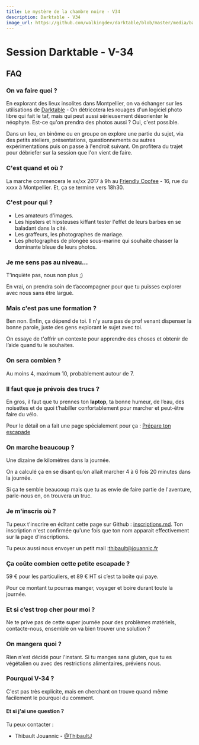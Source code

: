 ```yaml
---
title: Le mystère de la chambre noire - V34
description: Darktable - V34
image_url: https://github.com/walkingdev/darktable/blob/master/media/banner-darktable.png?raw=true
---
```


# Session Darktable - V-34

## FAQ

### On va faire quoi ?

En explorant des lieux insolites dans Montpellier, on va échanger sur les utilisations de [Darktable](http://www.darktable.org) - On détricotera les rouages d'un logiciel photo libre qui fait le taf, mais qui peut aussi sérieusement désorienter le néophyte. Est-ce qu'on prendra des photos aussi ? Oui, c'est possible.

Dans un lieu, en binôme ou en groupe on explore une partie du sujet, via des petits ateliers, présentations, questionnements ou autres expérimentations puis on passe à l'endroit suivant.
On profitera du trajet pour débriefer sur la session que l'on vient de faire.

### C'est quand et où ?

La marche commencera le xx/xx 2017 à 9h au [Friendly Coofee]() -  16, rue du xxxx à Montpellier.
Et, ça se termine vers 18h30.

### C'est pour qui ?

- Les amateurs d'images.
- Les hipsters et hipsteuses kiffant tester l'effet de leurs barbes en se baladant dans la cité.
- Les graffeurs, les photographes de mariage.
- Les photographes de plongée sous-marine qui souhaite chasser la dominante bleue de leurs photos.

### Je me sens pas au niveau…

T’inquiète pas, nous non plus ;)

En vrai, on prendra soin de t’accompagner pour que tu puisses explorer avec nous sans être largué.

### Mais c'est pas une formation ?

Ben non. Enfin, ça dépend de toi.  Il n'y aura pas de prof venant dispenser la bonne parole, juste des gens explorant le sujet avec toi.

On essaye de t'offrir un contexte pour apprendre des choses et obtenir de l’aide quand tu le souhaites.

### On sera combien ?

Au moins 4, maximum 10, probablement autour de 7.

### Il faut que je prévois des trucs ?

En gros, il faut que tu prennes ton **laptop**, ta bonne humeur, de l’eau, des noisettes et de quoi t’habiller confortablement pour marcher et peut-être faire du vélo.

Pour le détail on a fait une page spécialement pour ça : [Prépare ton escapade](http://walkingdev.fr/#walkingdev/darktable/blob/master/v-34/prepare-ton-escapade.md)

### On marche beaucoup ?

Une dizaine de kilomètres dans la journée.

On a calculé ça en se disant qu’on allait marcher 4 à 6 fois 20 minutes dans la journée.

Si ça te semble beaucoup mais que tu as envie de faire partie de l'aventure, parle-nous en, on trouvera un truc.

### Je m'inscris où ?

Tu peux t'inscrire en éditant cette page sur Github : [inscriptions.md](https://github.com/walkingdev/darktable/edit/master/v-34/inscriptions.md). Ton inscription n'est confirmée qu'une fois que ton nom apparait effectivement sur la page d'inscriptions.

Tu peux aussi nous envoyer un petit mail :[thibault@jouannic.fr](mailto:thibault@jouannic.fr)

### Ça coûte combien cette petite escapade ?

59 € pour les particuliers, et 89 € HT si c’est ta boite qui paye.  

Pour ce montant tu pourras manger, voyager et boire durant toute la journée.


### Et si c’est trop cher pour moi ?

Ne te prive pas de cette super journée pour des problèmes matériels, contacte-nous, ensemble on va bien trouver une solution ?

### On mangera quoi ?

Rien n'est décidé pour l'instant. Si tu manges sans gluten, que tu es végétalien ou avec des restrictions alimentaires, préviens nous.

### Pourquoi V-34 ?

C'est pas très explicite, mais en cherchant on trouve quand même facilement le pourquoi du comment.

#### Et si j'ai une question ?

Tu peux contacter :
   - Thibault Jouannic - [@ThibaultJ](https://mamot.fr/@ThibaultJ)

